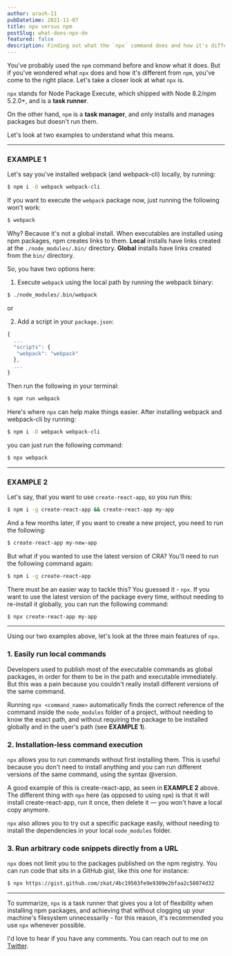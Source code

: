 ```yaml
---
author: arash-11
pubDatetime: 2021-11-07
title: npx versus npm
postSlug: what-does-npx-do
featured: false
description: Finding out what the `npx` command does and how it's different from `npm`.
---
```


You've probably used the `npm` command before and know what it does. But if you've wondered what `npx` does and how it's different from `npm`, you've come to the right place. Let's take a closer look at what `npx` is.

`npx` stands for Node Package Execute, which shipped with Node 8.2/npm 5.2.0+, and is a **task runner**.

On the other hand, `npm` is a <strong>task manager</strong>, and only installs and manages packages but doesn't run them.

Let's look at two examples to understand what this means.

---

### EXAMPLE 1

Let's say you've installed webpack (and webpack-cli) locally, by running:

```sh
$ npm i -D webpack webpack-cli
```

If you want to execute the `webpack` package now, just running the following won't work:

```sh
$ webpack
```

Why? Because it's not a global install. When executables are installed using npm packages, npm creates links to them. **Local** installs have links created at the `./node_modules/.bin/` directory. **Global** installs have links created from the `bin/` directory.

So, you have two options here:

1. Execute `webpack` using the local path by running the webpack binary:

```sh
$ ./node_modules/.bin/webpack
```

or

2. Add a script in your `package.json`:

```js
{
  ...
  "scripts": {
   "webpack": "webpack"
  },
  ...
}
```

Then run the following in your terminal:

```sh
$ npm run webpack
```

Here's where `npx` can help make things easier. After installing webpack and webpack-cli by running:

```sh
$ npm i -D webpack webpack-cli
```

you can just run the following command:

```sh
$ npx webpack
```

---

### EXAMPLE 2

Let's say, that you want to use `create-react-app`, so you run this:

```sh
$ npm i -g create-react-app && create-react-app my-app
```

And a few months later, if you want to create a new project, you need to run the following:

```sh
$ create-react-app my-new-app
```

But what if you wanted to use the latest version of CRA? You'll need to run the following command again:

```sh
$ npm i -g create-react-app
```

There must be an easier way to tackle this? You guessed it - `npx`. If you want to use the latest version of the package every time, without needing to re-install it globally, you can run the following command:

```sh
$ npx create-react-app my-app
```

---

Using our two examples above, let's look at the three main features of `npx`.

### 1. Easily run local commands

Developers used to publish most of the executable commands as global packages, in order for them to be in the path and executable immediately. But this was a pain because you couldn't really install different versions of the same command.

Running `npx <command_name>` automatically finds the correct reference of the command inside the `node_modules` folder of a project, without needing to know the exact path, and without requiring the package to be installed globally and in the user's path (see **EXAMPLE 1**).

### 2. Installation-less command execution

`npx` allows you to run commands without first installing them. This is useful because you don't need to install anything and you can run different versions of the same command, using the syntax @version.

A good example of this is create-react-app, as seen in **EXAMPLE 2** above. The different thing with `npx` here (as opposed to using `npm`) is that it will install create-react-app, run it once, then delete it — you won't have a local copy anymore.

`npx` also allows you to try out a specific package easily, without needing to install the dependencies in your local `node_modules` folder.

### 3. Run arbitrary code snippets directly from a URL

`npx` does not limit you to the packages published on the npm registry. You can run code that sits in a GitHub gist, like this one for instance:

```sh
$ npx https://gist.github.com/zkat/4bc19503fe9e9309e2bfaa2c58074d32
```

---

To summarize, `npx` is a task runner that gives you a lot of flexibility when installing npm packages, and achieving that without clogging up your machine's filesystem unnecessarily - for this reason, it's recommended you use `npx` whenever possible.

I'd love to hear if you have any comments. You can reach out to me on <a href="https://x.com/arash11gt" target="_blank">Twitter</a>.
